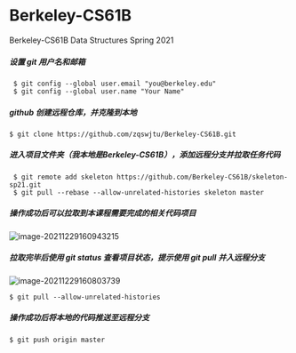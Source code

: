# Berkeley-CS61B
Berkeley-CS61B Data Structures Spring 2021

##### 设置 git 用户名和邮箱 #####

```shell
 $ git config --global user.email "you@berkeley.edu"
 $ git config --global user.name "Your Name"
```

##### github 创建远程仓库，并克隆到本地

```shell
$ git clone https://github.com/zqswjtu/Berkeley-CS61B.git
```

##### 进入项目文件夹（我本地是Berkeley-CS61B），添加远程分支并拉取任务代码

```shell
 $ git remote add skeleton https://github.com/Berkeley-CS61B/skeleton-sp21.git
 $ git pull --rebase --allow-unrelated-histories skeleton master
```

##### 操作成功后可以拉取到本课程需要完成的相关代码项目

![image-20211229160943215](C:\Users\Gerald\AppData\Roaming\Typora\typora-user-images\image-20211229160943215.png)

##### 拉取完毕后使用 git status 查看项目状态，提示使用 git pull 并入远程分支

![image-20211229160803739](C:\Users\Gerald\AppData\Roaming\Typora\typora-user-images\image-20211229160803739.png)

```shell
$ git pull --allow-unrelated-histories
```

##### 操作成功后将本地的代码推送至远程分支

```shell
$ git push origin master
```

